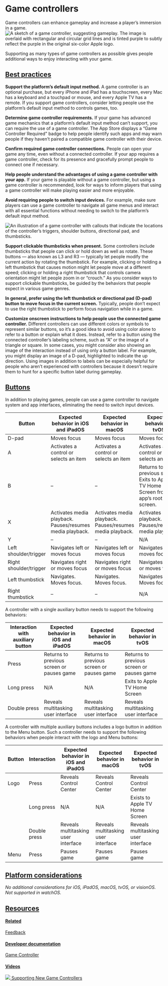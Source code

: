 Game controllers
================

Game controllers can enhance gameplay and increase a player’s immersion in a game.![A sketch of a game controller, suggesting gameplay. The image is overlaid with rectangular and circular grid lines and is tinted purple to subtly reflect the purple in the original six-color Apple logo.](https://docs-assets.developer.apple.com/published/4186aa8fd4fb94811a5752cdcdeeb036/inputs-game-controller-intro@2x.png)

Supporting as many types of game controllers as possible gives people additional ways to enjoy interacting with your game.

[Best practices](/design/human-interface-guidelines/game-controllers#Best-practices)
------------------------------------------------------------------------------------

**Support the platform’s default input method.** A game controller is an optional purchase, but every iPhone and iPad has a touchscreen, every Mac has a keyboard and a touchpad or mouse, and every Apple TV has a remote. If you support game controllers, consider letting people use the platform’s default input method to controls games, too.

**Determine game controller requirements.** If your game has advanced game mechanics that a platform’s default input method can’t support, you can require the use of a game controller. The App Store displays a “Game Controller Required” badge to help people identify such apps and may warn people if they haven’t paired a compatible game controller with their device.

**Confirm required game controller connections.** People can open your game any time, even without a connected controller. If your app requires a game controller, check for its presence and gracefully prompt people to connect one if necessary.

**Help people understand the advantages of using a game controller with your app.** If your game is playable without a game controller, but using a game controller is recommended, look for ways to inform players that using a game controller will make playing easier and more enjoyable.

**Avoid requiring people to switch input devices.** For example, make sure players can use a game controller to navigate all game menus and interact with all essential functions without needing to switch to the platform’s default input method.

![An illustration of a game controller with callouts that indicate the locations of the controller’s triggers, shoulder buttons, directional pad, and thumbsticks.](https://docs-assets.developer.apple.com/published/eb11b2fd68cf6b6415990ad147ea4c0d/game-controller@2x.png)

**Support clickable thumbsticks when present.** Some controllers include thumbsticks that people can click or hold down as well as rotate. These buttons — also known as L3 and R3 — typically let people modify the current action by rotating the thumbstick. For example, clicking or holding a left thumbstick that causes motion might let people move at a different speed; clicking or holding a right thumbstick that controls camera orientation might let people zoom in or “crouch.” As you consider ways to support clickable thumbsticks, be guided by the behaviors that people expect in various game genres.

**In general, prefer using the left thumbstick or directional pad (D-pad) button to move focus in the current screen.** Typically, people don’t expect to use the right thumbstick to perform focus navigation while in a game.

**Customize onscreen instructions to help people use the connected game controller.** Different controllers can use different colors or symbols to represent similar buttons, so it’s a good idea to avoid using color alone to refer to a button or explain what it does. Instead, refer to a button using the connected controller’s labeling scheme, such as “A” or the image of a triangle or square. In some cases, you might consider also showing an image of the interaction instead of using only a button label. For example, you might display an image of a D-pad, highlighted to indicate the up direction. Using images in addition to labels can be especially helpful for people who aren’t experienced with controllers because it doesn’t require them to hunt for a specific button label during gameplay.

[Buttons](/design/human-interface-guidelines/game-controllers#Buttons)
----------------------------------------------------------------------

In addition to playing games, people can use a game controller to navigate system and app interfaces, eliminating the need to switch input devices.



| Button | Expected behavior in iOS and iPadOS | Expected behavior in macOS | Expected behavior in tvOS |
| --- | --- | --- | --- |
| D-pad | Moves focus | Moves focus | Moves focus |
| A | Activates a control or selects an item | Activates a control or selects an item | Activates a control or selects an item |
| B | – | – | Returns to previous screen. Exits to Apple TV Home Screen from an app’s root-level screen. |
| X | Activates media playback. Pauses/resumes media playback. | Activates media playback. Pauses/resumes media playback. | Activates media playback. Pauses/resumes media playback. |
| Y | – | – | N/A |
| Left shoulder/trigger | Navigates left or moves focus | Navigates left or moves focus | Navigates left or moves focus |
| Right shoulder/trigger | Navigates right or moves focus | Navigates right or moves focus | Navigates right or moves focus |
| Left thumbstick | Navigates. Moves focus. | Navigates. Moves focus. | Navigates. Moves focus. |
| Right thumbstick | – | – | N/A |

A controller with a single auxiliary button needs to support the following behaviors:



| Interaction with auxiliary button | Expected behavior in iOS and iPadOS | Expected behavior in macOS | Expected behavior in tvOS |
| --- | --- | --- | --- |
| Press | Returns to previous screen or pauses game | Returns to previous screen or pauses game | Returns to previous screen or pauses game |
| Long press | N/A | N/A | Exits to Apple TV Home Screen |
| Double press | Reveals multitasking user interface | Reveals multitasking user interface | Reveals multitasking user interface |

A controller with multiple auxiliary buttons includes a logo button in addition to the Menu button. Such a controller needs to support the following behaviors when people interact with the logo and Menu buttons:



| Button | Interaction | Expected behavior in iOS and iPadOS | Expected behavior in macOS | Expected behavior in tvOS |
| --- | --- | --- | --- | --- |
| Logo | Press | Reveals Control Center | Reveals Control Center | Reveals Control Center |
|  | Long press | N/A | N/A | Exists to Apple TV Home Screen |
|  | Double press | Reveals multitasking user interface | Reveals multitasking user interface | Reveals multitasking user interface |
| Menu | Press | Pauses game | Pauses game | Pauses game |

[Platform considerations](/design/human-interface-guidelines/game-controllers#Platform-considerations)
------------------------------------------------------------------------------------------------------

*No additional considerations for iOS, iPadOS, macOS, tvOS, or visionOS. Not supported in watchOS.*

[Resources](/design/human-interface-guidelines/game-controllers#Resources)
--------------------------------------------------------------------------

#### [Related](/design/human-interface-guidelines/game-controllers#Related)

[Feedback](/design/human-interface-guidelines/feedback)


#### [Developer documentation](/design/human-interface-guidelines/game-controllers#Developer-documentation)

[Game Controller](/documentation/gamecontroller)


#### [Videos](/design/human-interface-guidelines/game-controllers#Videos)

[![](https://devimages-cdn.apple.com/wwdc-services/images/48/919F0864-4C46-496C-AF1A-48B0CBA92170/2914_wide_250x141_1x.jpg) Supporting New Game Controllers](https://developer.apple.com/videos/play/wwdc2019/616) 

